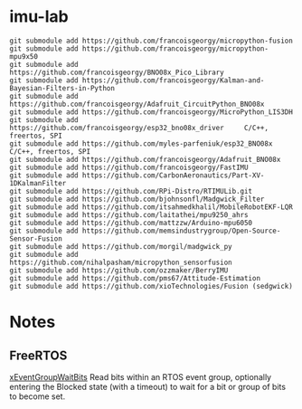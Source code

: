 # imu-lab
    
    git submodule add https://github.com/francoisgeorgy/micropython-fusion
    git submodule add https://github.com/francoisgeorgy/micropython-mpu9x50
    git submodule add https://github.com/francoisgeorgy/BNO08x_Pico_Library
    git submodule add https://github.com/francoisgeorgy/Kalman-and-Bayesian-Filters-in-Python 
    git submodule add https://github.com/francoisgeorgy/Adafruit_CircuitPython_BNO08x 
    git submodule add https://github.com/francoisgeorgy/MicroPython_LIS3DH
    git submodule add https://github.com/francoisgeorgy/esp32_bno08x_driver     C/C++, freertos, SPI
    git submodule add https://github.com/myles-parfeniuk/esp32_BNO08x           C/C++, freertos, SPI
    git submodule add https://github.com/francoisgeorgy/Adafruit_BNO08x
    git submodule add https://github.com/francoisgeorgy/FastIMU
    git submodule add https://github.com/CarbonAeronautics/Part-XV-1DKalmanFilter
    git submodule add https://github.com/RPi-Distro/RTIMULib.git
    git submodule add https://github.com/bjohnsonfl/Madgwick_Filter
    git submodule add https://github.com/itsahmedkhalil/MobileRobotEKF-LQR
    git submodule add https://github.com/laitathei/mpu9250_ahrs
    git submodule add https://github.com/mattzzw/Arduino-mpu6050
    git submodule add https://github.com/memsindustrygroup/Open-Source-Sensor-Fusion
    git submodule add https://github.com/morgil/madgwick_py
    git submodule add https://github.com/nihalpasham/micropython_sensorfusion 
    git submodule add https://github.com/ozzmaker/BerryIMU
    git submodule add https://github.com/pms67/Attitude-Estimation 
    git submodule add https://github.com/xioTechnologies/Fusion (sedgwick)

# Notes

## FreeRTOS

[xEventGroupWaitBits](https://www.freertos.org/Documentation/02-Kernel/04-API-references/12-Event-groups-or-flags/04-xEventGroupWaitBits)
Read bits within an RTOS event group, optionally entering the Blocked state (with a timeout) to wait for a bit or group of bits to become set.



